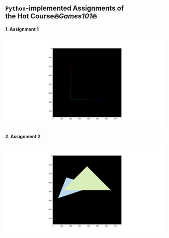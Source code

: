 ## `Python`-implemented Assignments of <br/>the Hot Course🔥*Games101*🔥

#### 1. Assignment 1    

![screenshot-assignment-1](./assets/001.png)

#### 2. Assignment 2

![screenshot-assignment-2](./assets/003.png)
